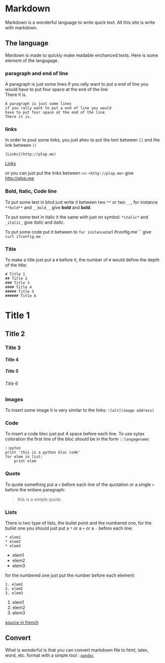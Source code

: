 # Markdown

Markdown is a wonderful language to write quick text. All this site is write
with markdown.

## The language

Mardown is made to quickly make readable enchanced texts. Here is some element
of the langugage.

### paragraph and end of line

A paragraph is just some lines
if you rally want to put a end of line you would
have to put four space at the end of the line    
There it is.

    A paragraph is just some lines
    if you rally want to put a end of line you would
    have to put four space at the end of the line    
    There it is.

### links

In order to pout some links, you just ahev to put the text between `[]` and the
link between `()`

    [Links](http://plop.me)

[Links](http://plop.me)

or you can just put the links between `<>`: `<http://plop.me>` give
<http://plop.me>

### Bold, Italic, Code line

To put some text in blod just write it between two `**` or two `__`, for
instance `**bold**` and `__bold__` give **bold** and __bold__.

To put some text in italic it the same with just on symbol: `*italic*` and
`_italic_` give *italic* and _italic_.

To put some code put it between to ``` for instance ```curl ifconfig.me``` give
`curl ifconfig.me`

### Title

To make a title just put a `#` before it, the number of `#` would define the depth
of the title:

    # Title 1
    ## Title 2
    ### Title 3
    #### Title 4
    ##### Title 5
    ###### Title 6

# Title 1
## Title 2
### Title 3
#### Title 4
##### Title 5
###### Title 6

### Images

To insert some image it is very similar to the links: `![alt](image address)`

### Code

To insert a code bloc just put 4 space before each line. To use sytax coloration
the first line of the bloc should be in the form `::langagename`:

    ::pyton
    print 'this is a python bloc code'
    for elem in list:
        print elem

### Quote

To quote something put a `>` before each line of the quotation or a single `>`
before the entiere paragraph:

> this is a simple quote.

### Lists

There is two type of lists, the bullet point and the numbered one, for the
bullet one you should just put a `*` or a `+` or a `-` before each line:

    * elem1
    * elem2
    * elem3

* elem1
* elem2
* elem3

for the numbered one just put the number before each element:

    1. elem1
    2. elem2
    3. elem3

1. elem1
2. elem2
3. elem3

[source in french](http://progmod.org/tutoriel/3/utilisez-markdown/)

## Convert

What is wonderful is that you can convert markdown file to html, latex, word,
etc. format with a simple tool : [`pandoc`](http://johnmacfarlane.net/pandoc/)

